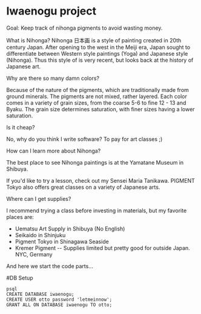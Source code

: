 # Iwaenogu project

Goal: Keep track of nihonga pigments to avoid wasting money.

What is Nihonga?
Nihonga 日本画 is a style of painting created in 20th century Japan. After opening to the west in the Meiji era, Japan sought to differentiate between Western style paintings (Yoga) and Japanese style (Nihonga). Thus this style of is very recent, but looks back at the history of Japanese art.

Why are there so many damn colors?

Because of the nature of the pigments, which are traditionally made from ground minerals. The pigments are not mixed, rather layered. Each color comes in a variety of grain sizes, from the coarse 5-6 to fine 12 - 13 and Byaku. The grain size determines saturation, with finer sizes having a lower saturation.

Is it cheap?

No, why do you think I write software? To pay for art classes ;)

How can I learn more about Nihonga?

The best place to see Nihonga paintings is at the Yamatane Museum in Shibuya.

If you'd like to try a lesson, check out my Sensei Maria Tanikawa. PIGMENT Tokyo also offers great classes on a variety of Japanese arts.

Where can I get supplies?

I recommend trying a class before investing in materials, but my favorite places are:

- Uematsu Art Supply in Shibuya (No English)
- Seikaido in Shinjuku
- Pigment Tokyo in Shinagawa Seaside
- Kremer Pigment -- Supplies limited but pretty good for outside Japan. NYC, Germany


And here we start the code parts...

#DB Setup

```
psql
CREATE DATABASE iwaenogu;
CREATE USER otto password 'letmeinnow';
GRANT ALL ON DATABASE iwaenogu TO otto;
```
